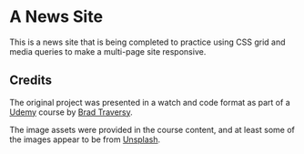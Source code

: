 # A News Site

This is a news site that is being completed to practice using CSS grid and media queries to make a multi-page site responsive. 

## Credits

The original project was presented in a watch and code format as part of a [Udemy](https://www.udemy.com) course by [Brad Traversy](https://www.udemy.com/course/modern-html-css-from-the-beginning/).

The image assets were provided in the course content, and at least some of the images appear to be from [Unsplash](https://www.unsplash.com).